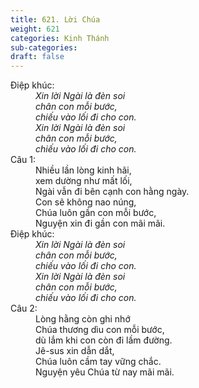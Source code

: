 ```yaml
---
title: 621. Lời Chúa
weight: 621
categories: Kinh Thánh
sub-categories: 
draft: false
---
```

<dl><dt>Điệp khúc:</dt><dd data-chorus="1"><em>Xin lời Ngài là đèn soi <br/>chân con mỗi bước, <br/>chiếu vào lối đi cho con. <br/>Xin lời Ngài là đèn soi <br/>chân con mỗi bước, <br/>chiếu vào lối đi cho con. </em></dd><dt>Câu 1:</dt><dd data-verse="1">Nhiều lần lòng kinh hãi, <br/>xem dường như mất lối, <br/>Ngài vẫn đi bên cạnh con hằng ngày. <br/>Con sẽ không nao núng, <br/>Chúa luôn gần con mỗi bước, <br/>Nguyện xin đi gần con mãi mãi. </dd><dt>Điệp khúc:</dt><dd data-chorus="1"><em>Xin lời Ngài là đèn soi <br/>chân con mỗi bước, <br/>chiếu vào lối đi cho con. <br/>Xin lời Ngài là đèn soi <br/>chân con mỗi bước, <br/>chiếu vào lối đi cho con. </em></dd><dt>Câu 2:</dt><dd data-verse="2">Lòng hằng còn ghi nhớ <br/>Chúa thương dìu con mỗi bước, <br/>dù lắm khi con còn đi lầm đường. <br/>Jê-sus xin dẫn dắt, <br/>Chúa luôn cầm tay vững chắc. <br/>Nguyện yêu Chúa từ nay mãi mãi. </dd></dl>